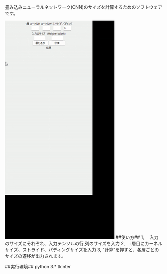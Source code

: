 畳み込みニューラルネットワーク(CNN)のサイズを計算するためのソフトウェアです。

![デモ画面](assets/demo.gif)
##使い方##
1,
　入力のサイズにそれぞれ、入力テンソルの行,列のサイズを入力
2,
　i層目にカーネルサイズ、ストライド、パディングサイズを入力
3,
  "計算"を押すと、各層ごとのサイズの遷移が出力されます。


##実行環境##
python 3.*
tkinter